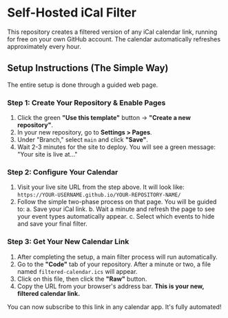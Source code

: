 # Self-Hosted iCal Filter

This repository creates a filtered version of any iCal calendar link, running for free on your own GitHub account. The calendar automatically refreshes approximately every hour.

## Setup Instructions (The Simple Way)

The entire setup is done through a guided web page.

### Step 1: Create Your Repository & Enable Pages

1.  Click the green **"Use this template"** button -> **"Create a new repository"**.
2.  In your new repository, go to **Settings > Pages**.
3.  Under "Branch," select `main` and click **"Save"**.
4.  Wait 2-3 minutes for the site to deploy. You will see a green message: "Your site is live at..."

### Step 2: Configure Your Calendar

1.  Visit your live site URL from the step above. It will look like:
    `https://YOUR-USERNAME.github.io/YOUR-REPOSITORY-NAME/`
2.  Follow the simple two-phase process on that page. You will be guided to:
    a. Save your iCal link.
    b. Wait a minute and refresh the page to see your event types automatically appear.
    c. Select which events to hide and save your final filter.

### Step 3: Get Your New Calendar Link

1.  After completing the setup, a main filter process will run automatically.
2.  Go to the **"Code"** tab of your repository. After a minute or two, a file named `filtered-calendar.ics` will appear.
3.  Click on this file, then click the **"Raw"** button.
4.  Copy the URL from your browser's address bar. **This is your new, filtered calendar link.**

You can now subscribe to this link in any calendar app. It's fully automated!
